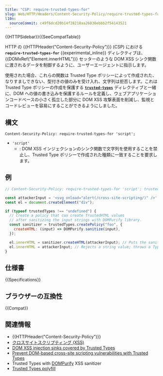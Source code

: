 ```yaml
---
title: "CSP: require-trusted-types-for"
slug: Web/HTTP/Headers/Content-Security-Policy/require-trusted-types-for
l10n:
  sourceCommit: c49f6dcd20b14f28218aa26030ebbb2f54143521
---
```


{{HTTPSidebar}}{{SeeCompatTable}}

HTTP の {{HTTPHeader("Content-Security-Policy")}} (CSP) における **`require-trusted-types-for`** {{experimental_inline}} ディレクティブは、 {{DOMxRef("Element.innerHTML")}} セッターのような DOM XSS シンク関数に渡されるデータを制御するように、ユーザーエージェントに指示します。

使用された場合、これらの関数は Trusted Type ポリシーによって作成された、なりすましできない、型付きの値のみを受け入れ、文字列は拒否します。これは Trusted Type ポリシーの作成を保護する **[`trusted-types`](/ja/docs/Web/HTTP/Headers/Content-Security-Policy/trusted-types)** ディレクティブと一緒に、DOM への値の書き込みを保護するルールを定義し、ウェブアプリケーションコードベースの小さく孤立した部分に DOM XSS 攻撃表面を削減し、監視とコードレビューを容易にすることができるようにしました。

## 構文

```http
Content-Security-Policy: require-trusted-types-for 'script';
```

- `'script'`
  - : DOM XSS インジェクションのシンク関数で文字列を使用することを禁止し、Trusted Type ポリシーで作成された種類に一致することを要求します。

## 例

```js
// Content-Security-Policy: require-trusted-types-for 'script'; trusted-types foo;

const attackerInput = '<svg onload="alert(/cross-site-scripting/)" />';
const el = document.createElement("div");

if (typeof trustedTypes !== "undefined") {
  // Create a policy that can create TrustedHTML values
  // after sanitizing the input strings with DOMPurify library.
  const sanitizer = trustedTypes.createPolicy("foo", {
    createHTML: (input) => DOMPurify.sanitize(input),
  });

  el.innerHTML = sanitizer.createHTML(attackerInput); // Puts the sanitized value into the DOM.
  el.innerHTML = attackerInput; // Rejects a string value; throws a TypeError.
}
```

## 仕様書

{{Specifications}}

## ブラウザーの互換性

{{Compat}}

## 関連情報

- {{HTTPHeader("Content-Security-Policy")}}
- [クロスサイトスクリプティング (XSS)](/ja/docs/Glossary/Cross-site_scripting)
- [DOM XSS injection sinks covered by Trusted Types](https://w3c.github.io/trusted-types/dist/spec/#injection-sinks)
- [Prevent DOM-based cross-site scripting vulnerabilities with Trusted Types](https://web.dev/trusted-types/)
- Trusted Types with [DOMPurify](https://github.com/cure53/DOMPurify#what-about-dompurify-and-trusted-types) XSS sanitizer
- [Trusted Types polyfill](https://github.com/w3c/trusted-types#polyfill)
